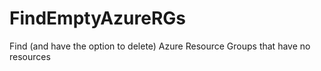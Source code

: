 # FindEmptyAzureRGs
Find (and have the option to delete) Azure Resource Groups that have no resources

